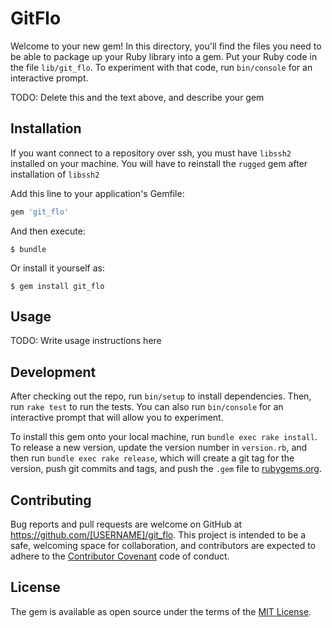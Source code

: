 # GitFlo

Welcome to your new gem! In this directory, you'll find the files you need to be able to package up your Ruby library into a gem. Put your Ruby code in the file `lib/git_flo`. To experiment with that code, run `bin/console` for an interactive prompt.

TODO: Delete this and the text above, and describe your gem

## Installation

If you want connect to a repository over ssh, you must have `libssh2` installed on your machine.  You will have to reinstall the `rugged` gem after installation of `libssh2`

Add this line to your application's Gemfile:

```ruby
gem 'git_flo'
```

And then execute:

    $ bundle

Or install it yourself as:

    $ gem install git_flo

## Usage

TODO: Write usage instructions here

## Development

After checking out the repo, run `bin/setup` to install dependencies. Then, run `rake test` to run the tests. You can also run `bin/console` for an interactive prompt that will allow you to experiment.

To install this gem onto your local machine, run `bundle exec rake install`. To release a new version, update the version number in `version.rb`, and then run `bundle exec rake release`, which will create a git tag for the version, push git commits and tags, and push the `.gem` file to [rubygems.org](https://rubygems.org).

## Contributing

Bug reports and pull requests are welcome on GitHub at https://github.com/[USERNAME]/git_flo. This project is intended to be a safe, welcoming space for collaboration, and contributors are expected to adhere to the [Contributor Covenant](contributor-covenant.org) code of conduct.


## License

The gem is available as open source under the terms of the [MIT License](http://opensource.org/licenses/MIT).

